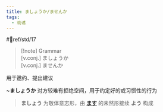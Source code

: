 ```yaml
---
title: ましょうか/ませんか
tags:
  - 劝诱
---
```

 #📖ref/std/17  

> [!note] Grammar  
> [v.conj.] ましょうか  
> [v.conj.] ませんか  

用于邀约、提出建议  

**~ましょうか** 对方较难有拒绝空间，用于约定好的或习惯性的行为  
> **ましょう** 为敬体意志形，由 [**ます**](../5.auxi_verb/ます.md) 的未然形接续 **よう** 构成  